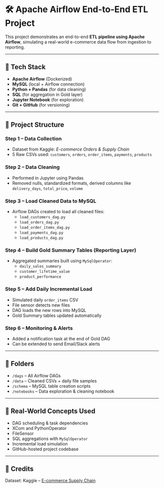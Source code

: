 # 🛠 Apache Airflow End-to-End ETL Project

This project demonstrates an end-to-end **ETL pipeline using Apache Airflow**, simulating a real-world e-commerce data flow from ingestion to reporting.

---

## 🚀 Tech Stack
- **Apache Airflow** (Dockerized)
- **MySQL** (local + Airflow connection)
- **Python + Pandas** (for data cleaning)
- **SQL** (for aggregation in Gold layer)
- **Jupyter Notebook** (for exploration)
- **Git + GitHub** (for versioning)

---

## 🧱 Project Structure

### Step 1 – Data Collection
- Dataset from Kaggle: *E-commerce Orders & Supply Chain*
- 5 Raw CSVs used: `customers`, `orders`, `order_items`, `payments`, `products`

### Step 2 – Data Cleaning
- Performed in Jupyter using Pandas
- Removed nulls, standardized formats, derived columns like `delivery_days`, `total_price`, `volume`

### Step 3 – Load Cleaned Data to MySQL
- Airflow DAGs created to load all cleaned files:
    - `load_customers_dag.py`
    - `load_orders_dag.py`
    - `load_order_items_dag.py`
    - `load_payments_dag.py`
    - `load_products_dag.py`

### Step 4 – Build Gold Summary Tables (Reporting Layer)
- Aggregated summaries built using `MySqlOperator`:
    - `daily_sales_summary`
    - `customer_lifetime_value`
    - `product_performance`

### Step 5 – Add Daily Incremental Load
- Simulated daily `order_items` CSV
- File sensor detects new files
- DAG loads the new rows into MySQL
- Gold Summary tables updated automatically

### Step 6 – Monitoring & Alerts
- Added a notification task at the end of Gold DAG
- Can be extended to send Email/Slack alerts

---

## 📂 Folders
- `/dags` – All Airflow DAGs
- `/data` – Cleaned CSVs + daily file samples
- `/schema` – MySQL table creation scripts
- `/notebooks` – Data exploration & cleaning notebook

---

## 📌 Real-World Concepts Used
- DAG scheduling & task dependencies
- XCom and PythonOperator
- FileSensor
- SQL aggregations with `MySqlOperator`
- Incremental load simulation
- GitHub-hosted project codebase

---

## 🔗 Credits
Dataset: Kaggle – [E-commerce Supply Chain](https://www.kaggle.com/datasets/prachi13/customer-analytics)
